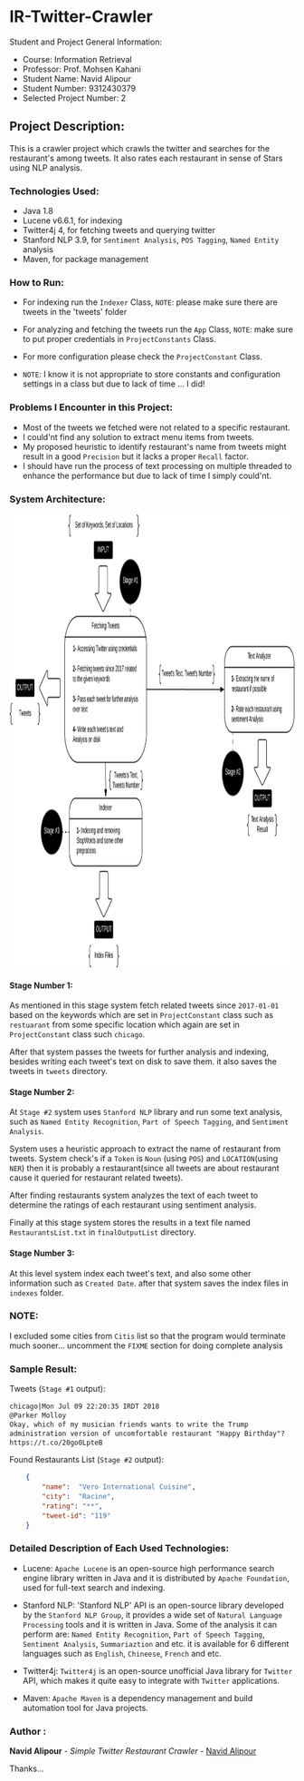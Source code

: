# IR-Twitter-Crawler
Student and Project General Information:
  - Course: Information Retrieval
  - Professor: Prof. Mohsen Kahani
  - Student Name: Navid Alipour
  - Student Number: 9312430379
  - Selected Project Number: 2

## Project Description:
This is a crawler project which crawls the twitter and searches for the restaurant's among tweets.
It also rates each restaurant in sense of Stars using NLP analysis.

### Technologies Used:
  - Java 1.8
  - Lucene v6.6.1, for indexing
  - Twitter4j 4, for fetching tweets and querying twitter
  - Stanford NLP 3.9, for `Sentiment Analysis`, `POS Tagging`, `Named Entity` analysis
  - Maven, for package management

  
### How to Run:
  - For indexing run the `Indexer` Class, `NOTE`: please make sure there are tweets in the 'tweets' folder
  
  - For analyzing and fetching the tweets run the `App` Class, `NOTE`: make sure to put proper credentials in `ProjectConstants` Class.
  
  - For more configuration please check the `ProjectConstant` Class.
  
  - `NOTE`: I know it is not appropriate to store constants and configuration settings in a class but due to lack of time ... I did!
  
### Problems I Encounter in this Project:
  - Most of the tweets we fetched were not related to a specific restaurant.
  - I could'nt find any solution to extract menu items from tweets.
  - My proposed heuristic to identify restaurant's name from tweets might result in a good `Precision` but it lacks a proper `Recall` factor.
  - I should have run the process of text processing on multiple threaded to enhance the performance but due to lack of time I simply could'nt.
  
### System Architecture:
<img src="./reportFiles/systemDiagram.png" alt="system-Diagram"  width="" height="800">

#### Stage Number 1:
As mentioned in this stage system fetch related tweets since `2017-01-01` based on the keywords which are set in `ProjectConstant` class such as `restuarant` from some specific location which again are set in `ProjectConstant` class such `chicago`. 

After that system passes the tweets for further analysis and indexing, besides writing each tweet's text on disk to save them. it also saves the tweets in `tweets` directory.
 
#### Stage Number 2:
At `Stage #2` system uses `Stanford NLP` library and run some text analysis, such as `Named Entity Recognition`, `Part of Speech Tagging`, and `Sentiment Analysis`.

System uses a heuristic approach to extract the name of restaurant from tweets. System check's if a `Token` is `Noun` (using `POS`) and `LOCATION`(using `NER`) then it is probably a restaurant(since all tweets are about restaurant cause it queried for restaurant related tweets).

After finding restaurants system analyzes the text of each tweet to determine the ratings of each restaurant using sentiment analysis.

Finally at this stage system stores the results in a text file named `RestaurantsList.txt` in `finalOutputList` directory.
 
#### Stage Number 3:
At this level system index each tweet's text, and also some other information such as `Created Date`. after that system saves the index files in `indexes` folder.


### NOTE:
I excluded some cities from `Citis` list so that the program would terminate much sooner... uncomment the `FIXME` section for doing complete analysis

### Sample Result:
Tweets (`Stage #1` output):
```
chicago|Mon Jul 09 22:20:35 IRDT 2018
@Parker Molloy
Okay, which of my musician friends wants to write the Trump administration version of uncomfortable restaurant "Happy Birthday"? https://t.co/20go0LpteB
```

Found Restaurants List (`Stage #2` output):

```json
    {
    	"name":  "Vero International Cuisine",
    	"city":  "Racine",
    	"rating": "**",
    	"tweet-id": "119"
    }
```

### Detailed Description of Each Used Technologies:
  - Lucene: `Apache Lucene` is an open-source high performance search engine library written in Java and it is distributed by `Apache Foundation`, used for full-text search and indexing.
  
  - Stanford NLP: 'Stanford NLP' API is an open-source library developed by the `Stanford NLP Group`, it provides a wide set of `Natural Language Processing` tools and it is written in Java.
   Some of the analysis it can perform are: `Named Entity Recognition`, `Part of Speech Tagging`, `Sentiment Analysis`, `Summariaztion` and etc.
   it is available for 6 different languages such as `English`, `Chineese`, `French` and etc.
   
   - Twitter4j: `Twitter4j` is an open-source unofficial Java library for `Twitter` API, which makes it quite easy to integrate with `Twitter` applications.
      
   - Maven: `Apache Maven` is a dependency management and build automation tool for Java projects.
        

### Author : 
 **Navid Alipour** - *Simple Twitter Restaurant Crawler* - [Navid Alipour](https://github.com/navid9675)

Thanks...